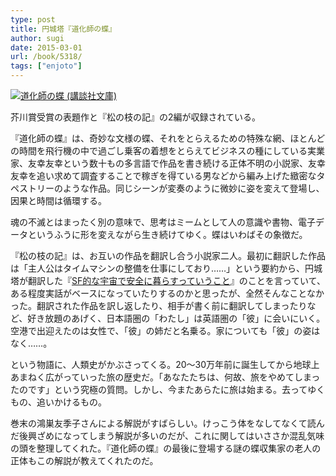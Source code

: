 ```yaml
---
type: post
title: 円城塔『道化師の蝶』
author: sugi
date: 2015-03-01
url: /book/5318/
tags: ["enjoto"]
---
```

<a href="http://www.amazon.co.jp/exec/obidos/ASIN/4062930072/chezsugi-22/ref=nosim/" onclick="_gaq.push(['_trackEvent', 'outbound-article', 'http://www.amazon.co.jp/exec/obidos/ASIN/4062930072/chezsugi-22/ref=nosim/', '']);" name="amazletlink" target="_blank"><img src="http://i2.wp.com/ecx.images-amazon.com/images/I/51ICswGqAhL.jpg?w=660" alt="道化師の蝶 (講談社文庫)" class="alignleft" data-recalc-dims="1" /></a>

芥川賞受賞の表題作と『松の枝の記』の2編が収録されている。

『道化師の蝶』は、奇妙な文様の蝶、それをとらえるための特殊な網、ほとんどの時間を飛行機の中で過ごし乗客の着想をとらえてビジネスの種にしている実業家、友幸友幸という数十もの多言語で作品を書き続ける正体不明の小説家、友幸友幸を追い求めて調査することで稼ぎを得ている男などから編み上げた緻密なタペストリーのような作品。同じシーンが変奏のように微妙に姿を変えて登場し、因果と時間は循環する。

魂の不滅とはまったく別の意味で、思考はミームとして人の意識や書物、電子データというふうに形を変えながら生き続けてゆく。蝶はいわばその象徴だ。

『松の枝の記』は、お互いの作品を翻訳し合う小説家二人。最初に翻訳した作品は「主人公はタイムマシンの整備を仕事にしており……」という要約から、円城塔が翻訳した『<a href="http://asharpminor.com/book/5178/" onclick="_gaq.push(['_trackEvent', 'outbound-article', 'http://asharpminor.com/book/5178/', 'SF的な宇宙で安全に暮らすっていうこと']);" title="チャールズ・ユウ（円城塔訳）『SF的な宇宙で安全に暮らすっていうこと』" target="_blank">SF的な宇宙で安全に暮らすっていうこと</a>』のことを言っていて、ある程度実話がベースになっていたりするのかと思ったが、全然そんなことなかった。翻訳された作品を訳し返したり、相手が書く前に翻訳してしまったりなど、好き放題のあげく、日本語圏の「わたし」は英語圏の「彼」に会いにいく。空港で出迎えたのは女性で、「彼」の姉だと名乗る。家についても「彼」の姿はなく……。

という物語に、人類史がかぶさってくる。20〜30万年前に誕生してから地球上あまねく広がっていった旅の歴史だ。「あなたたちは、何故、旅をやめてしまったのです」という究極の質問。しかし、今またあらたに旅は始まる。去ってゆくもの、追いかけるもの。

巻末の鴻巣友季子さんによる解説がすばらしい。けっこう体をなしてなくて読んだ後興ざめになってしまう解説が多いのだが、これに関してはいささか混乱気味の頭を整理してくれた。『道化師の蝶』の最後に登場する謎の蝶収集家の老人の正体もこの解説が教えてくれたのだ。
